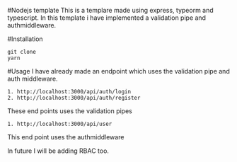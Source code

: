 #Nodejs template
This is a templare made using express, typeorm and typescript. In this template i have implemented a validation pipe and authmiddleware.

#Installation

```
git clone
yarn
```

#Usage
I have already made an endpoint which uses the validation pipe and auth middleware.

```
1. http://localhost:3000/api/auth/login
2. http://localhost:3000/api/auth/register
```

These end points uses the validation pipes

```
1. http://localhost:3000/api/user
```

This end point uses the authmiddleware

In future I will be adding RBAC too.
